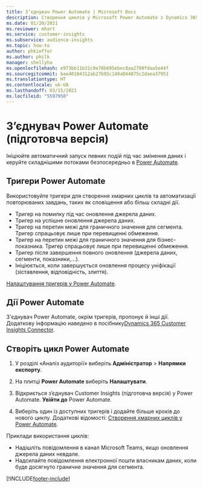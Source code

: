 ```yaml
---
title: З’єднувач Power Automate | Microsoft Docs
description: Створення циклів у Microsoft Power Automate з Dynamics 365 Customer Insights.
ms.date: 01/20/2021
ms.reviewer: mhart
ms.service: customer-insights
ms.subservice: audience-insights
ms.topic: how-to
author: phkieffer
ms.author: philk
manager: shellyha
ms.openlocfilehash: e973bb11b31c9e70b695ebec8aa2700fdaa5e44f
ms.sourcegitcommit: bae40184312ab27b95c140a044875c2daea37951
ms.translationtype: HT
ms.contentlocale: uk-UA
ms.lasthandoff: 03/15/2021
ms.locfileid: "5597950"
---
```

# <a name="power-automate-connector-preview"></a>З’єднувач Power Automate (підготовча версія)

Ініціюйте автоматичний запуск певних подій під час змінення даних і керуйте складнішими потоками безпосередньо в [Power Automate](https://flow.microsoft.com/).

## <a name="power-automate-triggers"></a>Тригери Power Automate

Використовуйте тригери для створення хмарних циклів та автоматизації повторюваних завдань, таких як сповіщення або більш складні дії. 

- Тригер на помилку під час оновлення джерела даних. 
- Тригер на успішне оновлення джерела даних.
- Тригер на перетин межі для граничного значення для сегмента. Тригер спрацьовує лише при перевищенні обмеження.
- Тригер на перетин межі для граничного значення для бізнес-показника. Тригер спрацьовує лише при перевищенні обмеження.
- Тригер після завершення повного оновлення (джерела даних, сегменти, показники,...).
- Ініціюється, коли завершується оновлення процесу уніфікації (зіставлення, відповідність, злиття).

[Налаштування тригерів у Power Automate](https://flow.microsoft.com/connectors/shared_customerinsights/dynamics-365-customer-insights-connector/).

## <a name="power-automate-actions"></a>Дії Power Automate
З'єднувач Power Automate, окрім тригерів, пропонує й інші дії. Додаткову інформацію наведено в посібнику[Dynamics 365 Customer Insights Connector](/connectors/customerinsights/).

## <a name="create-a-power-automate-flow"></a>Створіть цикл Power Automate

1. У розділі «Аналіз аудиторії» виберіть **Адміністратор** > **Напрямки експорту**.

1. На плитці **Power Automate** виберіть **Налаштувати**.

1. Відкриється з’єднувач Customer Insights (підготовча версія) у Power Automate. **Увійти до** Power Automate.

1. Виберіть один із доступних тригерів і додайте більше кроків до нового циклу. Додаткові відомості: [Створення хмарних циклів у Power Automate](/power-automate/get-started-logic-flow).

Приклади використання циклів: 
- Надішліть повідомлення в канал Microsoft Teams, якщо оновлення джерела даних невдале. 
- Надсилайте повідомлення електронної пошти власникам даних, коли буде досягнуто граничне значення для сегмента.



[!INCLUDE[footer-include](../includes/footer-banner.md)]